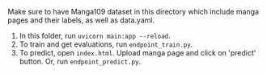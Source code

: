 Make sure to have Manga109 dataset in this directory which include manga pages and their labels, as well as data.yaml.
1. In this folder, run `uvicorn main:app --reload`.
2. To train and get evaluations, run `endpoint_train.py`.
3. To predict, open `index.html`. Upload manga page and click on 'predict' button. Or, run `endpoint_predict.py`.